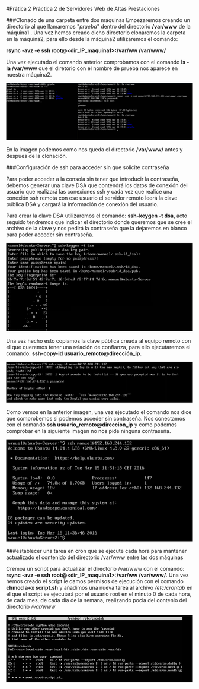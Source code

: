 #Prática 2
Práctica 2 de Servidores Web de Altas Prestaciones

###Clonado de una carpeta entre dos máquinas
Empezaremos creando un directorio al que llamaremos "*prueba*" dentro del directorio **/var/www** de la máquina1 . Una vez hemos creado dicho directorio clonaremos la carpeta en la máquina2, para ello desde la máquina2 utilizaremos el comando: 

**rsync -avz -e ssh root@<dir_IP_maquina1>:/var/ww /var/www/**

Una vez ejecutado el comando anterior comprobamos con el comando **ls -la /var/www** que el diretorio con el nombre de prueba nos aparece en nuestra máquina2.

 ![img](https://github.com/manuelalonsobraojos/swap1516/blob/master/practicas/practica2/Captura1.PNG)
 
 En la imagen podemos como nos queda el directorio **/var/www/** antes y despues de la clonación.
 
 
###Configuración de ssh para acceder sin que solicite contraseña

Para poder acceder a la consola sin tener que introducir la contraseña, debemos generar una clave DSA que contendrá los datos de conexión del usuario que realizará las conexiones ssh y cada vez que realice una conexión ssh remota con ese usuario el servidor remoto leerá la clave pública DSA y cargará la información de conexión del usuario.

Para crear la clave DSA utilizaremos el comando: **ssh-keygen -t dsa**, acto seguido tendremos que indicar el directorio donde queremos que se cree el archivo de la clave y nos pedirá la contraseña que la dejaremos en blanco para poder acceder sin contraseña.

 ![img](https://github.com/manuelalonsobraojos/swap1516/blob/master/practicas/practica2/Captura3.PNG) 
 
 Una vez hecho esto copiamos la clave pública creada al equipo remoto con el que queremos tener una relación de confianza, para ello ejecutaremos el comando: **ssh-copy-id usuario_remoto@dirección_ip**.
 
 ![img](https://github.com/manuelalonsobraojos/swap1516/blob/master/practicas/practica2/Captura4.PNG)
 
 Como vemos en la anterior imagen, una vez ejecutado el comando nos dice que comprobemos si podemos acceder sin contraseña.
 Nos conectamos con el comando **ssh usuario_remoto@direccion_ip** y como podemos comprobar en la siguiente imagen no nos pide ninguna contraseña.
 
![img](https://github.com/manuelalonsobraojos/swap1516/blob/master/practicas/practica2/Captura5.PNG)

###establecer una tarea en cron que se ejecute cada hora para mantener actualizado el contenido del directorio /var/www entre las dos máquinas

Cremoa un script para actualizar el directorio /var/www con el comando: **rsync -avz -e ssh root@<dir_IP_maquina1>:/var/ww /var/www/**.
Una vez hemos creado el script le damos permisos de ejecución con el comando **chmod a+x script.sh** y añadimos una nueva tarea al archivo */etc/crontab* en el que el script se ejecutará por el usuario root en el minuto 0 de cada hora, de cada mes, de cada día de la semana, realizando pocia del contenio del directorio */var/www*

![img](https://github.com/manuelalonsobraojos/swap1516/blob/master/practicas/practica2/Captura6.PNG)
